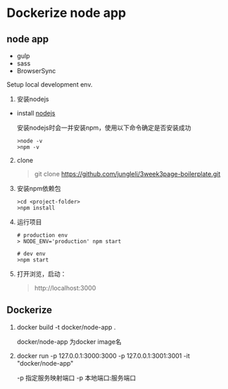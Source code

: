 # Dockerize node app

## node app 


  - gulp
  - sass
  - BrowserSync



Setup local development env.

 1. 安装nodejs

  - install [nodejs](https://nodejs.org/en/)
 
	安装nodejs时会一并安装npm，使用以下命令确定是否安装成功

	```
	>node -v
	>npm -v
	```

 2. clone

    >git clone https://github.com/jungleli/3week3page-boilerplate.git
  
 3. 安装npm依赖包

	```
	>cd <project-folder>
	>npm install
	```
 4. 运行项目
 
    ```
    # production env
    > NODE_ENV='production' npm start
    ```
	```
	# dev env
	>npm start
	```
 5. 打开浏览，启动：

    >http://localhost:3000
    
## Dockerize

 1. docker build -t docker/node-app .
    
    docker/node-app 为docker image名
    
 2. docker run -p 127.0.0.1:3000:3000 -p 127.0.0.1:3001:3001 -it "docker/node-app"
 
    -p 指定服务映射端口  -p 本地端口:服务端口
